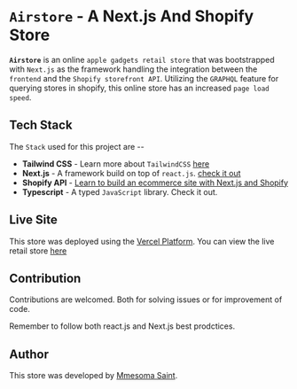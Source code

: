# `Airstore` - A Next.js And Shopify Store

**`Airstore`** is an online `apple gadgets retail store` that was bootstrapped with `Next.js` as the framework handling the integration between the `frontend` and the `Shopify storefront API`. Utilizing the `GRAPHQL` feature for querying stores in shopify, this online store has an increased `page load speed`.

## Tech Stack 

The `Stack` used for this project are --
- **Tailwind CSS** - Learn more about `TailwindCSS` [here](https://tailwindcss.com/docs)
- **Next.js** - A framework build on top of `react.js`. [check it out](https://nextjs.org/docs)
- **Shopify API** - [Learn to build an ecommerce site with Next.js and Shopify](https://vercel.com/guides/building-ecommerce-sites-with-next-js-and-shopify)
- **Typescript** - A typed `JavaScript` library. Check it out.


## Live Site

This store was deployed using the [Vercel Platform](https://vercel.com/). You can view the live retail store [here](https://airstore.vercel.app)


## Contribution

Contributions are welcomed. Both for solving issues or for improvement of code.

Remember to follow both react.js and Next.js best prodctices.

## Author

This store was developed by [Mmesoma Saint](https://github.com/mmesomasaint).
